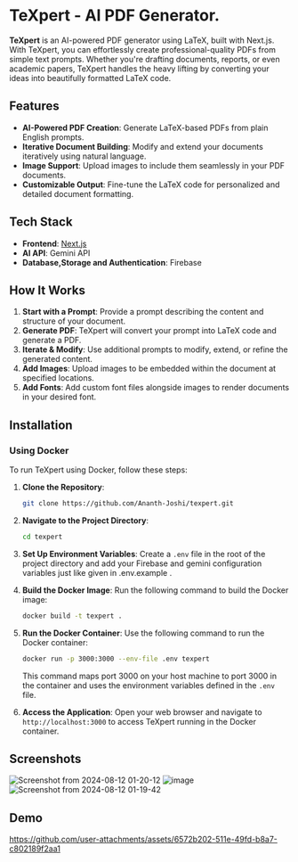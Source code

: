 # TeXpert - AI PDF Generator.

**TeXpert** is an AI-powered PDF generator using LaTeX, built with Next.js. With TeXpert, you can effortlessly create professional-quality PDFs from simple text prompts. Whether you're drafting documents, reports, or even academic papers, TeXpert handles the heavy lifting by converting your ideas into beautifully formatted LaTeX code.

## Features

- **AI-Powered PDF Creation**: Generate LaTeX-based PDFs from plain English prompts.
- **Iterative Document Building**: Modify and extend your documents iteratively using natural language.
- **Image Support**: Upload images to include them seamlessly in your PDF documents.
- **Customizable Output**: Fine-tune the LaTeX code for personalized and detailed document formatting.

## Tech Stack

- **Frontend**: [Next.js](https://nextjs.org/)
- **AI API**: Gemini API
- **Database,Storage and Authentication**: Firebase

## How It Works

1. **Start with a Prompt**: Provide a prompt describing the content and structure of your document.
2. **Generate PDF**: TeXpert will convert your prompt into LaTeX code and generate a PDF.
3. **Iterate & Modify**: Use additional prompts to modify, extend, or refine the generated content.
4. **Add Images**: Upload images to be embedded within the document at specified locations.
5. **Add Fonts**: Add custom font files alongside images to render documents in your desired font.

## Installation


### Using Docker

To run TeXpert using Docker, follow these steps:

1. **Clone the Repository**:
   ```bash
   git clone https://github.com/Ananth-Joshi/texpert.git
   ```

2. **Navigate to the Project Directory**:
   ```bash
   cd texpert
   ```

3. **Set Up Environment Variables**:
   Create a `.env` file in the root of the project directory and add your Firebase and gemini configuration variables just like given in .env.example .

4. **Build the Docker Image**:
   Run the following command to build the Docker image:
   ```bash
   docker build -t texpert .
   ```

5. **Run the Docker Container**:
   Use the following command to run the Docker container:
   ```bash
   docker run -p 3000:3000 --env-file .env texpert
   ```
   This command maps port 3000 on your host machine to port 3000 in the container and uses the environment variables defined in the `.env` file.

6. **Access the Application**:
   Open your web browser and navigate to `http://localhost:3000` to access TeXpert running in the Docker container.



## Screenshots
![Screenshot from 2024-08-12 01-20-12](https://github.com/user-attachments/assets/0dd3b1f3-01d0-44c9-90bd-a3611840e2e9)
![image](https://github.com/user-attachments/assets/5d05f63c-35d7-4174-b8b2-bf777500f18a)
![Screenshot from 2024-08-12 01-19-42](https://github.com/user-attachments/assets/e27d0479-d300-4a3a-9b77-5bac8934b47e)

## Demo
https://github.com/user-attachments/assets/6572b202-511e-49fd-b8a7-c802189f2aa1



